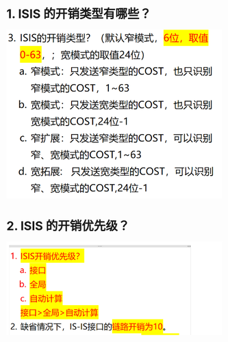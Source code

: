 # 1. ISIS 的开销类型有哪些？

![alt text](images/面试题---ISIS开销类型/image.png)

# 2. ISIS 的开销优先级？

![alt text](images/面试题---ISIS开销类型/image-2.png)
